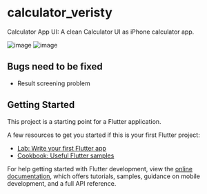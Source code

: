 # calculator_veristy

Calculator App UI:
A clean Calculator UI as iPhone calculator app.

![image](https://github.com/user-attachments/assets/1c7a4fcd-28d5-4d97-bef5-33a596528c62) ![image](https://github.com/user-attachments/assets/678c4466-2128-4437-ac2c-e8b6dd7617a5)

## Bugs need to be fixed
* Result screening problem

## Getting Started

This project is a starting point for a Flutter application.

A few resources to get you started if this is your first Flutter project:

- [Lab: Write your first Flutter app](https://docs.flutter.dev/get-started/codelab)
- [Cookbook: Useful Flutter samples](https://docs.flutter.dev/cookbook)

For help getting started with Flutter development, view the
[online documentation](https://docs.flutter.dev/), which offers tutorials,
samples, guidance on mobile development, and a full API reference.
